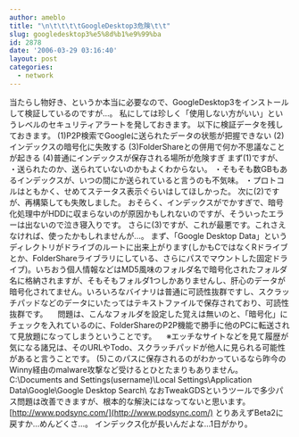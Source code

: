 ```yaml
---
author: ameblo
title: "\n\t\t\t\tGoogleDesktop3危険\t\t"
slug: googledesktop3%e5%8d%b1%e9%99%ba
id: 2878
date: '2006-03-29 03:16:40'
layout: post
categories:
  - network
---
```


当たらし物好き、というか本当に必要なので、GoogleDesktop3をインストールして検証しているのですが…。 私にしては珍しく「使用しない方がいい」というレベルのセキュリティアラートを発しておきます。 以下に検証データを残しておきます。 (1)P2P検索でGoogleに送られたデータの状態が把握できない (2)インデックスの暗号化に失敗する (3)FolderShareとの併用で何か不思議なことが起きる (4)普通にインデックスが保存される場所が危険すぎ まず(1)ですが、 ・送られたのか、送られていないのかもよくわからない。 ・そもそも数GBもあるインデックスが、いつの間にか送られていると言うのも不気味。 ・プロトコルはともかく、せめてステータス表示ぐらいはしてほしかった。 次に(2)ですが、再構築しても失敗しました。 おそらく、インデックスがでかすぎで、暗号化処理中がHDDに収まらないのが原因かもしれないのですが、そういったエラーは出ないので泣き寝入りです。 さらに(3)ですが、これが最悪です。これさえなければ、使ったかもしれませんが…。 まず、「Google Desktop Data」というディレクトリがドライブのルートに出来上がります(しかもCではなくRドライブとか、FolderShareライブラリにしている、さらにパスでマウントした固定ドライブ)。いちおう個人情報などはMD5風味のフォルダ名で暗号化されたフォルダ名に格納されますが、そもそもフォルダ1つしかありませんし、肝心のデータが暗号化されてません。いろいろなバイナリは普通に可読性抜群ですし、スクラッチパッドなどのデータにいたってはテキストファイルで保存されており、可読性抜群です。 　問題は、こんなフォルダを設定した覚えは無いのと、「暗号化」にチェックを入れているのに、FolderShareのP2P機能で勝手に他のPCに転送されて見放題になってしまうということです。 　※エッチなサイトなどを見て履歴が気になる諸兄は、そのURLやTodo、スクラッチパッドが他人に見られる可能性があると言うことです。 (5)このパスに保存されるのがわかっているなら昨今のWinny経由のmalware攻撃など受けるとひとたまりもありません。 C:\Documents and Settings\(username)\Local Settings\Application Data\Google\Google Desktop Search\ なおTweakGDSというツールで多少パス問題は改善できますが、根本的な解決にはなってないと思います。 [http://www.podsync.com/](http://www.podsync.com/) とりあえずBeta2に戻すか…めんどくさ…。 インデックス化が長いんだよな…1日がかり。